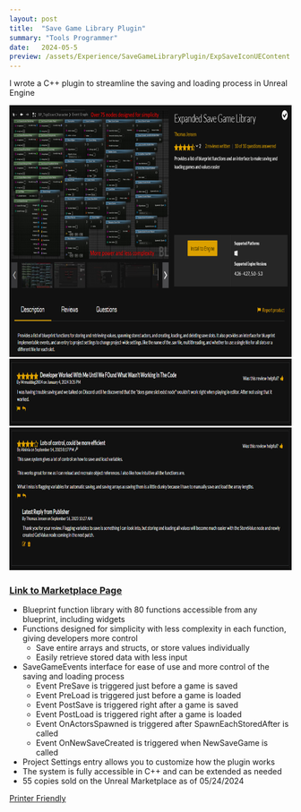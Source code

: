 ```yaml
---
layout: post
title:  "Save Game Library Plugin"
summary: "Tools Programmer"
date:   2024-05-5
preview: /assets/Experience/SaveGameLibraryPlugin/ExpSaveIconUEContent.png
---
```

I wrote a C++ plugin to streamline the saving and loading process in Unreal Engine

<!--![Picture 1](/assets/save_game_plugin.png)-->

<style>
div.scroll-container 
{
  background-color: #333;
  overflow: auto;
  white-space: nowrap;
  padding: 10px;
}

div.scroll-container img 
{
  padding: 10px;
}
highlight 
{
    color: #2A9094;
}
</style>

<div class="dont-print">
  <img src="/assets/Experience/SaveGameLibraryPlugin/store_page.png" alt="nodes" width="800" height="450">
  <img src="/assets/Experience/SaveGameLibraryPlugin/review2.png" alt="nodes" width="800" height="120">
  <img src="/assets/Experience/SaveGameLibraryPlugin/review1.png" alt="nodes" width="800" height="255">
  <h3><a href="https://www.unrealengine.com/marketplace/en-US/product/expanded-save-game-library?sessionInvalidated=true">Link to Marketplace Page</a></h3>
</div>


* Blueprint function library with 80 functions accessible from any blueprint, including widgets
* Functions designed for simplicity with less complexity in each function, giving developers more control
  - Save entire arrays and structs, or store values individually
  - Easily retrieve stored data with less input
* SaveGameEvents interface for ease of use and more control of the saving and loading process
  - Event PreSave is triggered just before a game is saved
  - Event PreLoad is triggered just before a game is loaded
  - Event PostSave is triggered right after a game is saved
  - Event PostLoad is triggered right after a game is loaded
  - Event OnActorsSpawned is triggered after SpawnEachStoredAfter is called
  - Event OnNewSaveCreated is triggered when NewSaveGame is called
* Project Settings entry allows you to customize how the plugin works
* The system is fully accessible in C++ and can be extended as needed
* 55 copies sold on the Unreal Marketplace as of 05/24/2024


<div class="dont-print">
    <p>
          <a href="javascript:window.print();">
            Printer Friendly
          </a>
    </p>
</div>
